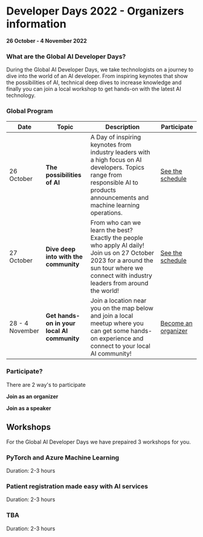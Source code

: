 # Developer Days 2022 - Organizers information

**26 October - 4 November 2022**


### What are the Global AI Developer Days?
During the Global AI Developer Days, we take technologists on a journey to dive into the world of an AI developer. From inspiring keynotes that show the possibilities of AI, technical deep dives to increase knowledge and finally you can join a local workshop to get hands-on with the latest AI technology.


### Global Program

| Date | Topic | Description | Participate 
| --- | --- | --- | --- | 
| 26 October | **The possibilities of AI** | A Day of inspiring keynotes from industry leaders with a high focus on AI developers. Topics range from responsible AI to products announcements and machine learning operations. | [See the schedule](https://devdays.globalai.community/) |
| 27 October | **Dive deep into with the community** | From who can we learn the best? Exactly the people who apply AI daily! Join us on 27 October 2023 for a around the sun tour where we connect with industry leaders from around the world! | [See the schedule](https://devdays.globalai.community/) |
| 28 - 4 November | **Get hands-on in your local AI community** | Join a location near you on the map below and join a local meetup where you can get some hands-on experience and connect to your local AI community! | [Become an organizer](https://globalai.community/developer-days/organizers/) |

### Participate?
There are 2 way's to participate

**Join as an organizer**



**Join as a speaker**




## Workshops
For the Global AI Developer Days we have prepaired 3 workshops for you.

### PyTorch and Azure Machine Learning
Duration: 2-3 hours


### Patient registration made easy with AI services
Duration: 2-3 hours


### TBA
Duration: 2-3 hours




